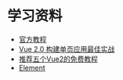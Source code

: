# 学习资料
- [官方教程](https://cn.vuejs.org/v2/guide/)
- [Vue 2.0 构建单页应用最佳实战](https://gold.xitu.io/post/583d1fe00ce463006baca2fa)
- [推荐五个Vue2的免费教程](https://gold.xitu.io/post/584cc93b8e450a006ac2196d)
- [Element](http://element.eleme.io/1.2/#/zh-CN)
